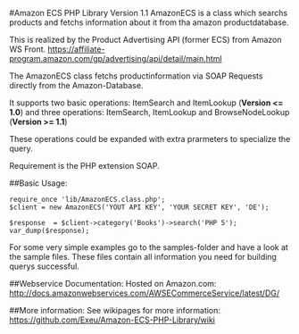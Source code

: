#Amazon ECS PHP Library Version 1.1
AmazonECS is a class which searchs products and fetchs information
about it from tha amazon productdatabase.

This is realized by the Product Advertising API (former ECS) from Amazon WS Front.
https://affiliate-program.amazon.com/gp/advertising/api/detail/main.html

The AmazonECS class fetchs productinformation via SOAP Requests directly from the Amazon-Database.

It supports two basic operations: ItemSearch and ItemLookup (**Version <= 1.0**)
and three operations: ItemSearch, ItemLookup and BrowseNodeLookup (**Version >= 1.1**)

These operations could be expanded with extra prarmeters to specialize the query.

Requirement is the PHP extension SOAP.

##Basic Usage:

    require_once 'lib/AmazonECS.class.php';
    $client = new AmazonECS('YOUT API KEY', 'YOUR SECRET KEY', 'DE');

    $response  = $client->category('Books')->search('PHP 5');
    var_dump($response);

For some very simple examples go to the samples-folder and have a look at the sample files.
These files contain all information you need for building querys successful.

##Webservice Documentation:
Hosted on Amazon.com:
http://docs.amazonwebservices.com/AWSECommerceService/latest/DG/

##More information:
See wikipages for  more information:
https://github.com/Exeu/Amazon-ECS-PHP-Library/wiki